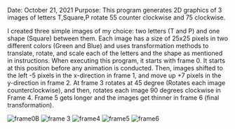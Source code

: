 
Date: October 21, 2021
Purpose: This program generates 2D graphics 
of 3 images of letters T,Square,P
rotate 55 counter clockwise and 75 clockwise. 

I created three simple images of my choice: two letters (T and P) and one shape (Square) between them. Each image has a size of 25x25 pixels in two different colors (Green and Blue) and uses transformation methods to translate, rotate, and scale each of the letters and the shape as mentioned in instructions. When executing this program, it starts with frame 0. It starts at this position before any animation is conducted. Then, images shifted to the left -5 pixels in the x-direction in frame 1, and move up +7 pixels in the y-direction in frame 2. At frame 3 rotates at 45 degree (Rotates each image counterclockwise), and then, rotates each image 90 degrees clockwise in Frame 4. Frame 5 gets longer and the images get thinner in frame 6 (final transformation). 

![frame0B](https://user-images.githubusercontent.com/79439802/177657021-453a58b1-dae4-494e-b104-536280cfc08a.jpg)
![frame 3](https://user-images.githubusercontent.com/79439802/177657014-289cdc34-2f71-4110-acd4-dbd77cc59a70.gif)
![frame4](https://user-images.githubusercontent.com/79439802/177657025-c223a9e3-31b1-4759-aea3-a4f0c6359812.gif)
![frame5](https://user-images.githubusercontent.com/79439802/177657032-61253970-e31e-44da-a22f-b065dbe9e40d.gif)
![frame6](https://user-images.githubusercontent.com/79439802/177657037-68f97eaa-c6f0-4b5f-9c81-30a290197c9a.gif)
